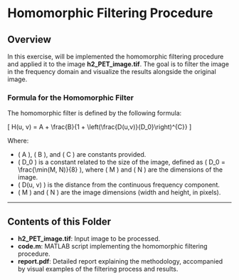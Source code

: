 # Homomorphic Filtering Procedure

## Overview
In this exercise,  will be implemented the homomorphic filtering procedure and applied it to the image **h2_PET_image.tif**. The goal is to filter the image in the frequency domain and visualize the results alongside the original image.

### Formula for the Homomorphic Filter
The homomorphic filter is defined by the following formula:

\[
H(u, v) = A + \frac{B}{1 + \left(\frac{D(u,v)}{D_0}\right)^{C}}
\]

Where:
- \( A \), \( B \), and \( C \) are constants provided.
- \( D_0 \) is a constant related to the size of the image, defined as \( D_0 = \frac{\min(M, N)}{8} \), where \( M \) and \( N \) are the dimensions of the image.
- \( D(u, v) \) is the distance from the continuous frequency component.
- \( M \) and \( N \) are the image dimensions (width and height, in pixels).

---

## Contents of this Folder
- **h2_PET_image.tif**: Input image to be processed.
- **code.m**: MATLAB script implementing the homomorphic filtering procedure.
- **report.pdf**: Detailed report explaining the methodology, accompanied by visual examples of the filtering process and results.
